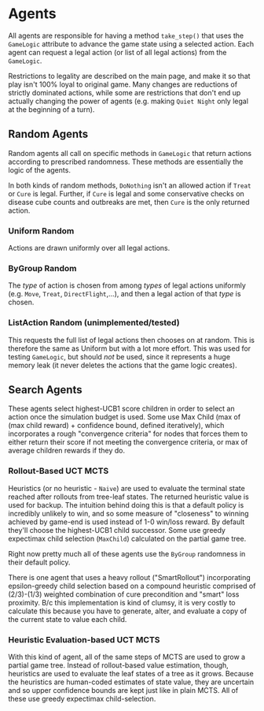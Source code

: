 # Agents

All agents are responsible for having a method `take_step()` that uses the `GameLogic` attribute to advance the game state using a selected action. Each agent can request a legal action (or list of all legal actions) from the `GameLogic`.

Restrictions to legality are described on the main page, and make it so that play isn't 100% loyal to original game. Many changes are reductions of strictly dominated actions, while some are restrictions that don't end up actually changing the power of agents (e.g. making `Quiet Night` only legal at the beginning of a turn).

## Random Agents

Random agents all call on specific methods in `GameLogic` that return actions according to prescribed randomness. These methods are essentially the logic of the agents. 

In both kinds of random methods, `DoNothing` isn't an allowed action if `Treat` or `Cure` is legal. Further, if `Cure` is legal and some conservative checks on disease cube counts and outbreaks are met, then `Cure` is the only returned action.

### Uniform Random
Actions are drawn uniformly over all legal actions. 

### ByGroup Random
The _type_ of action is chosen from among _types_ of legal actions uniformly (e.g. `Move`, `Treat`, `DirectFlight`,...), and then a legal action of that _type_ is chosen.

### ListAction Random (unimplemented/tested)

This requests the full list of legal actions then chooses on at random. This is therefore the same as Uniform but with a lot more effort. This was used for testing `GameLogic`, but should *not* be used, since it represents a huge memory leak (it never deletes the actions that the game logic creates).

## Search Agents

These agents select highest-UCB1 score children in order to select an action once the simulation budget is used. Some use Max Child (max of (max child reward) + confidence bound, defined iteratively), which incorporates a rough "convergence criteria" for nodes that forces them to either return their score if not meeting the convergence criteria, or max of average children rewards if they do.

### Rollout-Based UCT MCTS

Heuristics (or no heuristic - `Naive`) are used to evaluate the terminal state reached after rollouts from tree-leaf states. The returned heuristic value is used for backup. The intuition behind doing this is that a default policy is incredibly unlikely to win, and so some measure of "closeness" to winning achieved by game-end is used instead of 1-0 win/loss reward. By default they'll choose the highest-UCB1 child successor. Some use greedy expectimax child selection (`MaxChild`) calculated on the partial game tree.

Right now pretty much all of these agents use the `ByGroup` randomness in their default policy.

There is one agent that uses a heavy rollout ("SmartRollout") incorporating epsilon-greedy child selection based on a compound heuristic comprised of (2/3)-(1/3) weighted combination of cure precondition and "smart" loss proximity. B/c this implementation is kind of clumsy, it is very costly to calculate this because you have to generate, alter, and evaluate a copy of the current state to value each child. 

### Heuristic Evaluation-based UCT MCTS

With this kind of agent, all of the same steps of MCTS are used to grow a partial game tree. Instead of rollout-based value estimation, though, heuristics are used to evaluate the leaf states of a tree as it grows. Because the heuristics are human-coded estimates of state value, they are uncertain and so upper confidence bounds are kept just like in plain MCTS. All of these use greedy expectimax child-selection.
